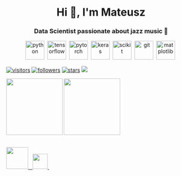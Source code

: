 <h1 align="center">Hi 👋, I'm Mateusz</h1>
<h3 align="center">Data Scientist passionate about jazz music 🎷</h3>



<p align="center">
	<img src="https://tinyurl.com/2hhnufmj" height="50" title="python" alt="python"/>&nbsp;
	<img src="https://tinyurl.com/j9u697re" height="50" title="tensorflow" alt="tensorflow"/>&nbsp;
	<img src="https://tinyurl.com/mzjnnpxx" height="50" title="pytorch" alt="pytorch"/>&nbsp;
	<img src="https://tinyurl.com/3ccbyhs8" height="50" title="keras" alt="keras"/>&nbsp;
	<img src="https://tinyurl.com/5f6s5446" height="50" title="scikit" alt="scikit"/>&nbsp;
	<img src="https://tinyurl.com/3n6vesnc" height="50" title="git" alt="git"/>&nbsp;
	<img src="https://tinyurl.com/kj6dj7ww" height="50" title="matplotlib" alt="matplotlib"/>&nbsp;
</p>

<p align="left">
  <a href="https://github.com/mateuszdorobek/"><img src="https://komarev.com/ghpvc/?username=mateuszdorobek&color=green&logo=github" alt="visitors" /></a>
  <a href="https://github.com/mateuszdorobek/"><img src="https://img.shields.io/github/followers/mateuszdorobek?logo=github" alt="followers" /></a>
  <a href="https://github.com/mateuszdorobek/"><img src="https://img.shields.io/github/stars/mateuszdorobek?affiliations=OWNER&logo=github" alt="stars" /></a>
  <a href="https://stackoverflow.com/users/8081835/mateusz-dorobek"><img src="https://img.shields.io/stackexchange/stackoverflow/r/8081835?color=orange&label=reputation&logo=stackoverflow"></a>
</p>

<!-- <p align="left">  </p> -->

<!-- - 🔭 I’m currently working on [Jazz Embeddings](https://www.mateuszdorobek.pl/posts/2020/06/Jazz-chords-generation)

- 📖 Check out my workshop on [Machine Learning in Python](https://kt.academy/workshop/machineLearningPython)

- 📝 Checkout my portfolio [www.mateuszdorobek.pl](https://www.mateuszdorobek.pl)
 -->
 
<!-- <h2>Learn ML in just 1 day on my <a href="https://kt.academy/workshop/machineLearningPython">Machine Learning in Python</a> workshop.</h2>
 
[<img src="https://raw.githubusercontent.com/mateuszdorobek/mateuszdorobek/master/ML%20daty.jpg">](https://kt.academy/workshop/machineLearningPython) -->

<table>
  <tr>
    <img src="https://tinyurl.com/pmdcbacn" height="150" align="left"/>
    <img src="https://tinyurl.com/5p3hhhv8" height="150" align="center"/>
  </tr>
</table>

<table>
	<tr>
		<a href="https://stackoverflow.com/users/8081835/mateusz-dorobek"><img src="https://tinyurl.com/2u2ezyfx" height="58"/a>&nbsp;&nbsp;
		<a href="https://linkedin.com/in/mateuszdorobek"><img src="https://tinyurl.com/z9x3wwjt" height="40" /a>&nbsp;
		<!-- <a href="https://stackoverflow.com/users/8081835"><img src="https://tinyurl.com/rpvyz98b" height="40" /a> -->
		<!-- <a href="https://kaggle.com/mateuszdorobek"><img src="https://tinyurl.com/sm2vuszb" height="40" /a> -->
	</tr>
</table>

